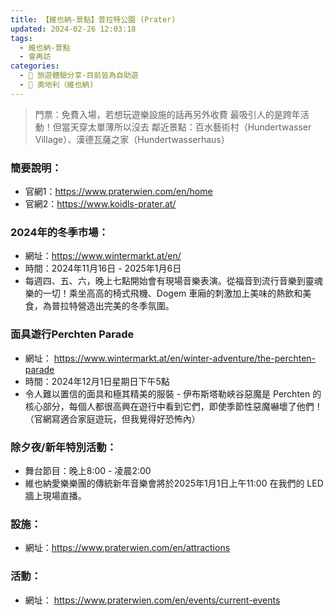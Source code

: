 ```yaml
---
title: 【維也納-景點】普拉特公園 (Prater)
updated: 2024-02-26 12:03:18
tags: 
  - 維也納-景點
  - 會再訪  
categories: 
  - 🌴 旅遊體驗分享-目前皆為自助遊
  - 🥥 奧地利（維也納) 
---
```

>門票：免費入場，若想玩遊樂設施的話再另外收費
>最吸引人的是跨年活動！但當天穿太單薄所以沒去
>	鄰近景點：百水藝術村（Hundertwasser Village）、漢德瓦薩之家（Hundertwasserhaus）
 <!-- more -->
### 簡要說明：
+ 官網1：https://www.praterwien.com/en/home
+ 官網2：https://www.koidls-prater.at/
  
### 2024年的冬季市場：
+ 網址：https://www.wintermarkt.at/en/
+ 時間：2024年11月16日 - 2025年1月6日
+ 每週四、五、六，晚上七點開始會有現場音樂表演。從福音到流行音樂到靈魂樂的一切！乘坐高高的椅式飛機、Dogem 車廂的刺激加上美味的熱飲和美食，為普拉特營造出完美的冬季氛圍。
  
### 面具遊行Perchten Parade
+ 網址：
https://www.wintermarkt.at/en/winter-adventure/the-perchten-parade
+ 時間：2024年12月1日星期日下午5點
+ 令人難以置信的面具和極其精美的服裝 - 伊布斯塔勒峽谷惡魔是 Perchten 的核心部分，每個人都很高興在遊行中看到它們，即使季節性惡魔嚇壞了他們！（官網寫適合家庭遊玩，但我覺得好恐怖內）
  
 
### 除夕夜/新年特別活動：
+ 舞台節目：晚上8:00 - 凌晨2:00
+ 維也納愛樂樂團的傳統新年音樂會將於2025年1月1日上午11:00 在我們的 LED 牆上現場直播。
 
### 設施：
+ 網址：https://www.praterwien.com/en/attractions
  
### 活動：
+ 網址：
https://www.praterwien.com/en/events/current-events
 